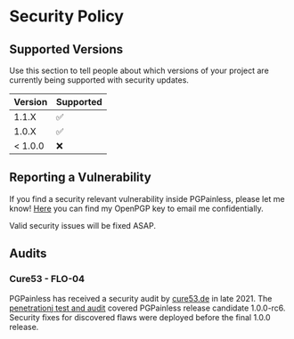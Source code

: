 <!--
SPDX-FileCopyrightText: 2021 Paul Schaub <info@pgpainless.org>

SPDX-License-Identifier: Apache-2.0
-->


# Security Policy

## Supported Versions

Use this section to tell people about which versions of your project are
currently being supported with security updates.

| Version | Supported          |
|---------| ------------------ |
| 1.1.X   | :white_check_mark: |
| 1.0.X   | :white_check_mark: |
| < 1.0.0 | :x:                |

## Reporting a Vulnerability

If you find a security relevant vulnerability inside PGPainless, please let me know!
[Here](https://keyoxide.org/7F9116FEA90A5983936C7CFAA027DB2F3E1E118A) you can find my OpenPGP key to email me confidentially.

Valid security issues will be fixed ASAP.

## Audits

### Cure53 - FLO-04
PGPainless has received a security audit by [cure53.de](https://cure53.de) in late 2021.
The [penetrationj test and audit](https://cure53.de/pentest-report_pgpainless.pdf) covered PGPainless
release candidate 1.0.0-rc6.
Security fixes for discovered flaws were deployed before the final 1.0.0 release.